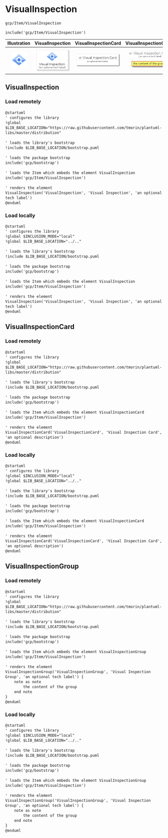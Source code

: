 # VisualInspection


```text
gcp/Item/VisualInspection
```

```text
include('gcp/Item/VisualInspection')
```



| Illustration | VisualInspection | VisualInspectionCard | VisualInspectionGroup |
| :---: | :---: | :---: | :---: |
| ![illustration for Illustration](../../gcp/Item/VisualInspection.png) | ![illustration for VisualInspection](../../gcp/Item/VisualInspection.Local.png) | ![illustration for VisualInspectionCard](../../gcp/Item/VisualInspectionCard.Local.png) | ![illustration for VisualInspectionGroup](../../gcp/Item/VisualInspectionGroup.Local.png) |




## VisualInspection

### Load remotely
```plantuml
@startuml
' configures the library
!global $LIB_BASE_LOCATION="https://raw.githubusercontent.com/tmorin/plantuml-libs/master/distribution"

' loads the library's bootstrap
!include $LIB_BASE_LOCATION/bootstrap.puml

' loads the package bootstrap
include('gcp/bootstrap')

' loads the Item which embeds the element VisualInspection
include('gcp/Item/VisualInspection')

' renders the element
VisualInspection('VisualInspection', 'Visual Inspection', 'an optional tech label')
@enduml
```

### Load locally
```plantuml
@startuml
' configures the library
!global $INCLUSION_MODE="local"
!global $LIB_BASE_LOCATION="../.."

' loads the library's bootstrap
!include $LIB_BASE_LOCATION/bootstrap.puml

' loads the package bootstrap
include('gcp/bootstrap')

' loads the Item which embeds the element VisualInspection
include('gcp/Item/VisualInspection')

' renders the element
VisualInspection('VisualInspection', 'Visual Inspection', 'an optional tech label')
@enduml
```

## VisualInspectionCard

### Load remotely
```plantuml
@startuml
' configures the library
!global $LIB_BASE_LOCATION="https://raw.githubusercontent.com/tmorin/plantuml-libs/master/distribution"

' loads the library's bootstrap
!include $LIB_BASE_LOCATION/bootstrap.puml

' loads the package bootstrap
include('gcp/bootstrap')

' loads the Item which embeds the element VisualInspectionCard
include('gcp/Item/VisualInspection')

' renders the element
VisualInspectionCard('VisualInspectionCard', 'Visual Inspection Card', 'an optional description')
@enduml
```

### Load locally
```plantuml
@startuml
' configures the library
!global $INCLUSION_MODE="local"
!global $LIB_BASE_LOCATION="../.."

' loads the library's bootstrap
!include $LIB_BASE_LOCATION/bootstrap.puml

' loads the package bootstrap
include('gcp/bootstrap')

' loads the Item which embeds the element VisualInspectionCard
include('gcp/Item/VisualInspection')

' renders the element
VisualInspectionCard('VisualInspectionCard', 'Visual Inspection Card', 'an optional description')
@enduml
```

## VisualInspectionGroup

### Load remotely
```plantuml
@startuml
' configures the library
!global $LIB_BASE_LOCATION="https://raw.githubusercontent.com/tmorin/plantuml-libs/master/distribution"

' loads the library's bootstrap
!include $LIB_BASE_LOCATION/bootstrap.puml

' loads the package bootstrap
include('gcp/bootstrap')

' loads the Item which embeds the element VisualInspectionGroup
include('gcp/Item/VisualInspection')

' renders the element
VisualInspectionGroup('VisualInspectionGroup', 'Visual Inspection Group', 'an optional tech label') {
    note as note
        the content of the group
    end note
}
@enduml
```

### Load locally
```plantuml
@startuml
' configures the library
!global $INCLUSION_MODE="local"
!global $LIB_BASE_LOCATION="../.."

' loads the library's bootstrap
!include $LIB_BASE_LOCATION/bootstrap.puml

' loads the package bootstrap
include('gcp/bootstrap')

' loads the Item which embeds the element VisualInspectionGroup
include('gcp/Item/VisualInspection')

' renders the element
VisualInspectionGroup('VisualInspectionGroup', 'Visual Inspection Group', 'an optional tech label') {
    note as note
        the content of the group
    end note
}
@enduml
```

